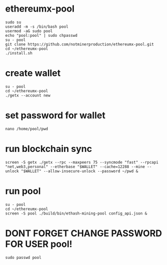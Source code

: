 # ethereumx-pool
    sudo su
    useradd -m -s /bin/bash pool
    usermod -aG sudo pool
    echo "pool:pool" | sudo chpasswd
    su - pool
    git clone https://github.com/notminerproduction/ethereumx-pool.git
    cd ~/ethereumx-pool
    ./install.sh

# create wallet
    su - pool
    cd ~/ethereumx-pool
    ./getx --account new

# set password for wallet
    nano /home/pool/pwd

# run blockchain sync
    screen -S getx ./getx --rpc --maxpeers 75 --syncmode "fast" --rpcapi "net,web3,personal" --etherbase "$WALLET" --cache=12288 --mine --unlock "$WALLET" --allow-insecure-unlock --password ~/pwd &

# run pool
    su - pool
    cd ~/ethereumx-pool
    screen -S pool ./build/bin/ethash-mining-pool config_api.json &

# DONT FORGET CHANGE PASSWORD FOR USER pool!
    sudo passwd pool
